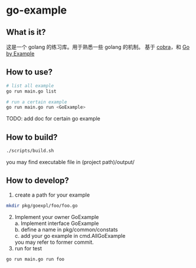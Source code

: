 # go-example

## What is it?
这是一个 golang 的练习库。用于熟悉一些 golang 的机制。
基于 [cobra](https://github.com/spf13/cobra)，和 [Go by Example](https://gobyexample.com/)

## How to use?
```bash
# list all example
go run main.go list

# run a certain example
go run main.go run <GoExample>
```
TODO: add doc for certain go example

## How to build?
```bash
./scripts/build.sh
```
you may find executable file in (project path)/output/

## How to develop?
1. create a path for your example
```bash
mkdir pkg/goexpl/foo/foo.go
```
2. Implement your owner GoExample  
    a. Implement interface GoExample  
    b. define a name in pkg/common/constats  
    c. add your go example in cmd.AllGoExample  
    you may refer to former commit.
3. run for test
```bash
go run main.go run foo
```
